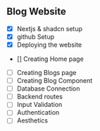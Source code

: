 ## Blog Website
- [x] Nextjs & shadcn setup
- [x] github Setup
- [x] Deploying the website
- [] Creating Home page 
- [ ] Creating Blogs page
- [ ] Creating Blog Component
- [ ] Database Connection
- [ ] Backend routes
- [ ] Input Validation
- [ ] Authentication
- [ ] Aesthetics